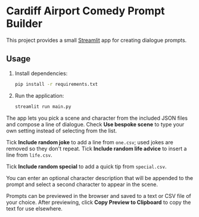 # Cardiff Airport Comedy Prompt Builder

This project provides a small [Streamlit](https://streamlit.io/) app for creating dialogue prompts.

## Usage

1. Install dependencies:
   ```bash
   pip install -r requirements.txt
   ```
2. Run the application:
   ```bash
   streamlit run main.py
   ```

The app lets you pick a scene and character from the included JSON files and compose a line of dialogue. Check **Use bespoke scene** to type your own setting instead of selecting from the list.

Tick **Include random joke** to add a line from `one.csv`; used jokes are removed so they don't repeat. Tick **Include random life advice** to insert a line from `life.csv`.

Tick **Include random special** to add a quick tip from `special.csv`.

You can enter an optional character description that will be appended to the prompt and select a second character to appear in the scene.

Prompts can be previewed in the browser and saved to a text or CSV file of your choice.
After previewing, click **Copy Preview to Clipboard** to copy the text for use elsewhere.
